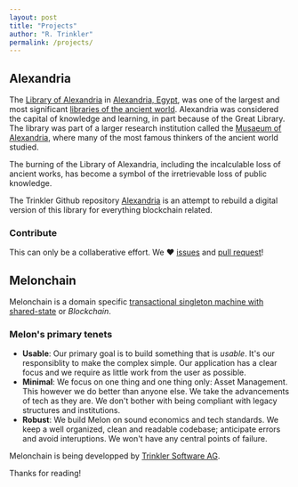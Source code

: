 ```yaml
---
layout: post
title: "Projects"
author: "R. Trinkler"
permalink: /projects/
---
```


## Alexandria

The [Library of Alexandria](https://en.wikipedia.org/wiki/Library_of_Alexandria) in [Alexandria, Egypt](https://en.wikipedia.org/wiki/Alexandria,_Egypt "Alexandria, Egypt"), was one of the largest and most significant [libraries of the ancient world](https://en.wikipedia.org/wiki/List_of_libraries_in_the_ancient_world "List of libraries in the ancient world"). Alexandria was considered the capital of knowledge and learning, in part because of the Great Library. The library was part of a larger research institution called the [Musaeum of Alexandria](https://en.wikipedia.org/wiki/Musaeum "Musaeum"), where many of the most famous thinkers of the ancient world studied.

The burning of the Library of Alexandria, including the incalculable loss of ancient works, has become a symbol of the irretrievable loss of public knowledge.

The Trinkler Github repository [Alexandria](https://github.com/Trinkler/alexandria) is an attempt to rebuild a digital version of this library for everything blockchain related.

### Contribute

This can only be a collaberative effort.  We ❤ [issues](https://github.com/Trinkler/alexandria/issues/new) and [pull request](https://github.com/Trinkler/alexandria/fork)!

## Melonchain

Melonchain is a domain specific [transactional singleton machine with shared-state](https://ethereum.github.io/yellowpaper/paper.pdf) or _Blockchain_.

### Melon's primary tenets

- **Usable**: Our primary goal is to build something that is _usable_. It's our responsiblity to make the complex simple. Our application has a clear focus and we require as little work from the user as possible.
- **Minimal**: We focus on one thing and one thing only: Asset Management. This however we do better than anyone else. We take the advancements of tech as they are. We don't bother with being compliant with legacy structures and institutions.
- **Robust**: We build Melon on sound economics and tech standards. We keep a well organized, clean and readable codebase; anticipate errors and avoid interuptions. We won't have any central points of failure.

Melonchain is being developped by [Trinkler Software AG](https://github.com/Trinkler/).

Thanks for reading!
